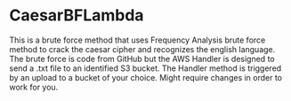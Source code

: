 # CaesarBFLambda
 This is a brute force method that uses Frequency Analysis brute force method to crack the caesar cipher
 and recognizes the english language.  The brute force is code from GitHub but the AWS Handler is designed 
 to send a .txt file to an identified S3 bucket.  The Handler method is triggered by an upload to a bucket
 of your choice. Might require changes in order to work for you.
